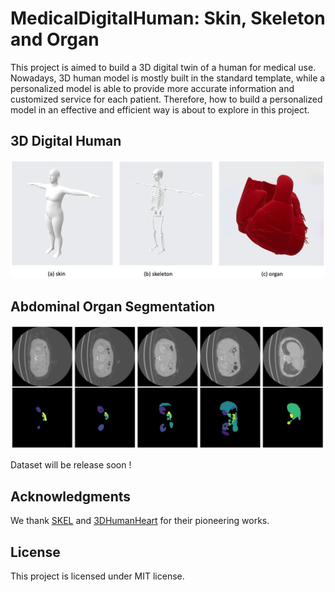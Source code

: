 # MedicalDigitalHuman: Skin, Skeleton and Organ
This project is aimed to build a 3D digital twin of a human for medical use. Nowadays, 3D human model is mostly built in the standard template, while a personalized model is able to provide more accurate information and customized service for each patient. Therefore,
how to build a personalized model in an effective and efficient way is about to explore in this project.

## 3D Digital Human
<img src="assets/teaser1.jpg" alt="skin_skeleton_organ" style="width: 800px;" />

## Abdominal Organ Segmentation
<img src="assets/organ_seg.jpg" alt="organ_segmentation" style="width: 800px;" />

Dataset will be release soon !

## Acknowledgments
We thank [SKEL](https://github.com/MarilynKeller/SKEL) and [3DHumanHeart](https://github.com/simonreisinger/Interactive-3D-Human-Heart-Visualization) for their pioneering works.


## License
This project is licensed under MIT license.
